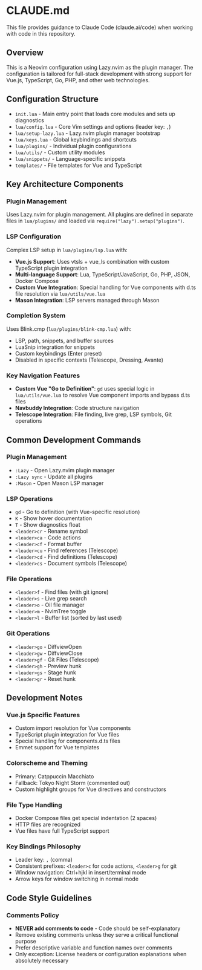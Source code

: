 # CLAUDE.md

This file provides guidance to Claude Code (claude.ai/code) when working with code in this repository.

## Overview
This is a Neovim configuration using Lazy.nvim as the plugin manager. The configuration is tailored for full-stack development with strong support for Vue.js, TypeScript, Go, PHP, and other web technologies.

## Configuration Structure
- `init.lua` - Main entry point that loads core modules and sets up diagnostics
- `lua/config.lua` - Core Vim settings and options (leader key: `,`)
- `lua/setup-lazy.lua` - Lazy.nvim plugin manager bootstrap
- `lua/keys.lua` - Global keybindings and shortcuts
- `lua/plugins/` - Individual plugin configurations
- `lua/utils/` - Custom utility modules
- `lua/snippets/` - Language-specific snippets
- `templates/` - File templates for Vue and TypeScript

## Key Architecture Components

### Plugin Management
Uses Lazy.nvim for plugin management. All plugins are defined in separate files in `lua/plugins/` and loaded via `require("lazy").setup("plugins")`.

### LSP Configuration
Complex LSP setup in `lua/plugins/lsp.lua` with:
- **Vue.js Support**: Uses vtsls + vue_ls combination with custom TypeScript plugin integration
- **Multi-language Support**: Lua, TypeScript/JavaScript, Go, PHP, JSON, Docker Compose
- **Custom Vue Integration**: Special handling for Vue components with d.ts file resolution via `lua/utils/vue.lua`
- **Mason Integration**: LSP servers managed through Mason

### Completion System
Uses Blink.cmp (`lua/plugins/blink-cmp.lua`) with:
- LSP, path, snippets, and buffer sources
- LuaSnip integration for snippets
- Custom keybindings (Enter preset)
- Disabled in specific contexts (Telescope, Dressing, Avante)

### Key Navigation Features
- **Custom Vue "Go to Definition"**: `gd` uses special logic in `lua/utils/vue.lua` to resolve Vue component imports and bypass d.ts files
- **Navbuddy Integration**: Code structure navigation
- **Telescope Integration**: File finding, live grep, LSP symbols, Git operations

## Common Development Commands

### Plugin Management
- `:Lazy` - Open Lazy.nvim plugin manager
- `:Lazy sync` - Update all plugins
- `:Mason` - Open Mason LSP manager

### LSP Operations
- `gd` - Go to definition (with Vue-specific resolution)
- `K` - Show hover documentation
- `T` - Show diagnostics float
- `<leader>cr` - Rename symbol
- `<leader>ca` - Code actions
- `<leader>cf` - Format buffer
- `<leader>cu` - Find references (Telescope)
- `<leader>cd` - Find definitions (Telescope)
- `<leader>cs` - Document symbols (Telescope)

### File Operations
- `<leader>f` - Find files (with git ignore)
- `<leader>s` - Live grep search
- `<leader>o` - Oil file manager
- `<leader>m` - NvimTree toggle
- `<leader>l` - Buffer list (sorted by last used)

### Git Operations
- `<leader>go` - DiffviewOpen
- `<leader>gw` - DiffviewClose
- `<leader>gf` - Git Files (Telescope)
- `<leader>gh` - Preview hunk
- `<leader>gs` - Stage hunk
- `<leader>gr` - Reset hunk

## Development Notes

### Vue.js Specific Features
- Custom import resolution for Vue components
- TypeScript plugin integration for Vue files
- Special handling for components.d.ts files
- Emmet support for Vue templates

### Colorscheme and Theming
- Primary: Catppuccin Macchiato
- Fallback: Tokyo Night Storm (commented out)
- Custom highlight groups for Vue directives and constructors

### File Type Handling
- Docker Compose files get special indentation (2 spaces)
- HTTP files are recognized
- Vue files have full TypeScript support

### Key Bindings Philosophy
- Leader key: `,` (comma)
- Consistent prefixes: `<leader>c` for code actions, `<leader>g` for git
- Window navigation: Ctrl+hjkl in insert/terminal mode
- Arrow keys for window switching in normal mode

## Code Style Guidelines

### Comments Policy
- **NEVER add comments to code** - Code should be self-explanatory
- Remove existing comments unless they serve a critical functional purpose
- Prefer descriptive variable and function names over comments
- Only exception: License headers or configuration explanations when absolutely necessary